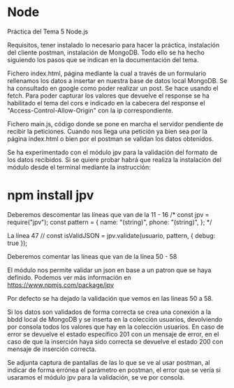 # Node

Práctica del Tema 5 Node.js

Requisitos, tener instalado lo necesario para hacer la práctica, instalación del cliente postman, instalación de MongoDB. Todo ello se ha hecho siguiendo los pasos que se indican en la documentación del tema.

Fichero index.html, página mediante la cual a través de un formulario rellenamos los datos a insertar en nuestra base de datos local MongoDB. Se ha consultado en google como poder realizar un post. Se hace usando el fetch. Para poder capturar los valores que devuelve el response se ha habilitado el tema del cors e indicado en la cabecera del response el "Access-Control-Allow-Origin" con la ip correspondiente.

Fichero main.js, código donde se pone en marcha el servidor pendiente de recibir la peticiones. Cuando nos llega una petición ya bien sea por la página index.html o bien por el postman se validan los datos obtenidos. 

Se ha experimentado con el módulo jpv para la validación del formato de los datos recibidos. Si se quiere probar habrá que realiza la instalación del módulo desde el terminal mediante la instrucción:

# npm install jpv

Deberemos descomentar las líneas que van de la 11 - 16
/* const jpv = require("jpv");
const pattern = {
  name: "(string)",
  phone: "(string)",
};
 */
 
 La línea 47
 //        const isValidJSON = jpv.validate(usuario, pattern, { debug: true });

Deberemos comentar las líneas que van de la línea 50 - 58

El módulo nos permite validar un json en base a un patron que se haya definido. Podemos ver más información en https://www.npmjs.com/package/jpv

Por defecto se ha dejado la validación que vemos en las líneas 50 a 58.

Si los datos son validados de forma correcta se crea una conexión a la bbdd local de MongoDB y se inserta en la colección usuarios, devolviendo por consola todos los valores que hay en la colección usuarios. En caso de error se devuelve el estado específico 201 con un mensaje de error, en el caso de que la inserción haya sido correcta se devuelve el estado 200 con mensaje de inserción correcta.

Se adjunta captura de pantallas de las lo que se ve al usar postman, al indicar de forma errónea el parámetro en postman, el error que se vería si usaramos el módulo jpv para la validación, se ve por consola.

